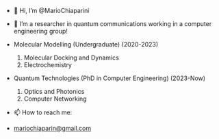 - 👋 Hi, I’m @MarioChiaparini
- 👀 I’m a researcher in quantum communications working in a computer engineering group!

- Molecular Modelling (Undergraduate)
  (2020-2023)
  1. Molecular Docking and Dynamics
  2. Electrochemistry 
 
- Quantum Technologies (PhD in Computer Engineering)
  (2023-Now)
  1. Optics and Photonics
  2. Computer Networking
 
- 📫 How to reach me: 
- mariochiaparin@gmail.com

<!---
MarioChiaparini/MarioChiaparini is a ✨ special ✨ repository because its `README.md` (this file) appears on your GitHub profile.
You can click the Preview link to take a look at your changes.
--->

